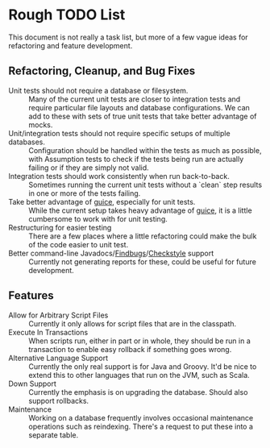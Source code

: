 Rough TODO List
===============

This document is not really a task list, but more of a few vague ideas for refactoring and feature development.

Refactoring, Cleanup, and Bug Fixes
-----------------------------------

<dl>
<dt>Unit tests should not require a database or filesystem.</dt>
<dd>Many of the current unit tests are closer to integration tests and require particular file layouts and database configurations.  We can add to these with sets of true unit tests that take better advantage of mocks.</dd>
<dt>Unit/integration tests should not require specific setups of multiple databases.</dt>
<dd>Configuration should be handled within the tests as much as possible, with Assumption tests to check if the tests being
run are actually failing or if they are simply not valid.</dd>
<dt>Integration tests should work consistently when run back-to-back.</dt>
<dd>Sometimes running the current unit tests without a `clean` step results in one or more of the tests failing.</dd>
<dt>Take better advantage of <a href="http://code.google.com/p/google-guice/">guice</a>, especially for unit tests.</dt>
<dd>While the current setup takes heavy advantage of <a href="http://code.google.com/p/google-guice/">guice</a>, it is a little cumbersome to work with for unit testing.</dd>
<dt>Restructuring for easier testing</dt>
<dd>There are a few places where a little refactoring could make the bulk of the code easier to unit test.</dd>
<dt>Better command-line Javadocs/<a href="http://findbugs.sourceforge.net/">Findbugs</a>/<a href="http://checkstyle.sourceforge.net/">Checkstyle</a> support</dt>
<dd>Currently not generating reports for these, could be useful for future development.</dd>
</dl>

Features
--------

<dl>
<dt>Allow for Arbitrary Script Files</dt>
<dd>Currently it only allows for script files that are in the classpath.</dd>
<dt>Execute In Transactions</dt>
<dd>When scripts run, either in part or in whole, they should be run in a transaction to enable easy rollback if something goes wrong.</dd>
<dt>Alternative Language Support</dt>
<dd>Currently the only real support is for Java and Groovy. It'd be nice to extend this to other languages that run on the JVM, such as Scala.</dd>
<dt>Down Support</dt>
<dd>Currently the emphasis is on upgrading the database. Should also support rollbacks.</dd>
<dt>Maintenance</dt>
<dd>
Working on a database frequently involves occasional maintenance operations such as reindexing. There's a request to put these into a separate table.
</dd>
</dl>

